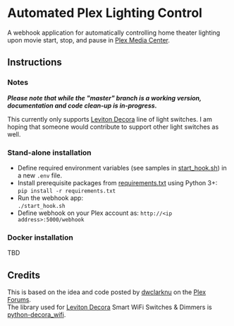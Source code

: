 # Automated Plex Lighting Control
A webhook application for automatically controlling home theater lighting upon movie start, stop, 
and pause in [Plex Media Center](http://plex.tv).  

## Instructions

### Notes

***Please note that while the "master" branch is a working version, documentation and code clean-up is in-progress.***

This currently only supports [Leviton Decora](http://www.leviton.com/en/products/lighting-controls/decora-smart-with-wifi) 
line of light switches.  I am hoping that someone would contribute to support other light switches as well.

### Stand-alone installation

* Define required environment variables (see samples in [start_hook.sh](start_hook.sh)) in a new `.env` file.
* Install prerequisite packages from [requirements.txt](requirements.txt) using Python 3+:  
`pip install -r requirements.txt`
* Run the webhook app:  
`./start_hook.sh`
* Define webhook on your Plex account as: `http://<ip address>:5000/webhook`

### Docker installation
TBD

## Credits

This is based on the idea and code posted by [dwclarknu](https://forums.plex.tv/t/rel-control-leviton-lights/275873) 
on the [Plex Forums](https://forums.plex.tv).  
The library used for [Leviton Decora](http://www.leviton.com/en/products/lighting-controls/decora-smart-with-wifi) 
Smart WiFi Switches &amp; Dimmers is [python-decora_wifi](https://github.com/tlyakhov/python-decora_wifi).
